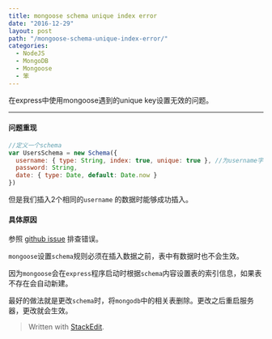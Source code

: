 ```yaml
---
title: mongoose schema unique index error
date: "2016-12-29"
layout: post
path: "/mongoose-schema-unique-index-error/"
categories:
  - NodeJS
  - MongoDB
  - Mongoose
  - 笨
---
```


在express中使用mongoose遇到的unique key设置无效的问题。

<!--more-->

------------------

#### 问题重现

```js
//定义一个schema
var UsersSchema = new Schema({
  username: { type: String, index: true, unique: true }, //为username字段设置unique key
  password: String,
  date: { type: Date, default: Date.now }
})
```
但是我们插入2个相同的`username` 的数据时能够成功插入。

#### 具体原因

参照 [github issue](https://github.com/Automattic/mongoose/issues/2232) 排查错误。

`mongoose`设置`schema`规则必须在插入数据之前，表中有数据时也不会生效。

因为`mongoose`会在`express`程序启动时根据`schema`内容设置表的索引信息，如果表不存在会自动新建。

最好的做法就是更改`schema`时，将`mongodb`中的相关表删除。更改之后重启服务器，更改就会生效。

> Written with [StackEdit](https://stackedit.io/).
